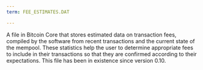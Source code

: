 ```yaml
---
term: FEE_ESTIMATES.DAT

---
```

A file in Bitcoin Core that stores estimated data on transaction fees, compiled by the software from recent transactions and the current state of the mempool. These statistics help the user to determine appropriate fees to include in their transactions so that they are confirmed according to their expectations. This file has been in existence since version 0.10.